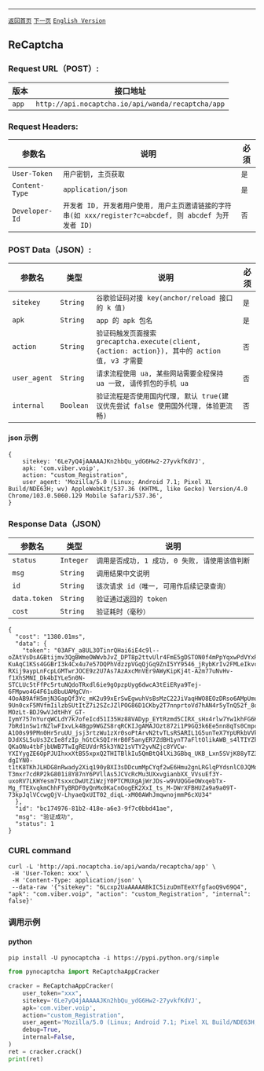 ------
[`返回首页`](../README.md)    [`下一页`](cloudflare.md)    [`English Version`](../en-US/recaptcha_app.md)

## ReCaptcha

### Request URL（POST）:

| 版本                | 接口地址                                                     |
|-------------------|----------------------------------------------------------|
| `app`           | `http://api.nocaptcha.io/api/wanda/recaptcha/app`      |

### Request Headers:

| 参数名            | 说明                 | 必须  |
|----------------|--------------------|-----|
| `User-Token`   | `用户密钥, 主页获取`       | `是` |
| `Content-Type` | `application/json` | `是` |
| `Developer-Id` | `开发者 ID, 开发者用户使用, 用户主页邀请链接的字符串(如 xxx/register?c=abcdef, 则 abcdef 为开发者 ID)`           | `否` |

### POST Data（JSON）:

| 参数名              | 类型        | 说明                                                                                                                                                             | 必须  |
|------------------|-----------|----------------------------------------------------------------------------------------------------------------------------------------------------------------|-----|
| `sitekey`        | `String`  | `谷歌验证码对接 key(anchor/reload 接口的 k 值)`                                                                                                                           | `是` |
| `apk`        | `String`  | `app 的 apk 包名`                                                                                                                                                       | `是` |
| `action`         | `String`  | `验证码触发页面搜索 grecaptcha.execute(client, {action: action}), 其中的 action 值, v3 才需要`                                                                                 | `否` |
| `user_agent` | `String`  | `请求流程使用 ua, 某些网站需要全程保持 ua 一致, 请传抓包的手机 ua`                | `否` |
| `internal`       | `Boolean` | `验证流程是否使用国内代理, 默认 true(建议优先尝试 false 使用国外代理, 体验更流畅)`                                                                                        | `否` |

#### json 示例

```
{
    sitekey: '6Le7yQ4jAAAAAJKn2hbQu_ydG6Hw2-27yvkfKdVJ',
    apk: 'com.viber.voip',
    action: "custom_Registration",
    user_agent: 'Mozilla/5.0 (Linux; Android 7.1; Pixel XL Build/NDE63H; wv) AppleWebKit/537.36 (KHTML, like Gecko) Version/4.0 Chrome/103.0.5060.129 Mobile Safari/537.36',
}
```

### Response Data（JSON）

| 参数名          | 类型        | 说明                            |
|--------------|-----------|-------------------------------|
| `status`     | `Integer` | `调用是否成功, 1 成功, 0 失败, 请使用该值判断` |
| `msg`        | `String`  | `调用结果中文说明`                    |
| `id`         | `String`  | `该次请求 id（唯一, 可用作后续记录查询）`      |
| `data.token` | `String`  | `验证通过返回的 token`               |
| `cost`       | `String`  | `验证耗时（毫秒）`                    |

```
{
  "cost": "1380.01ms",
  "data": {
    "token": "03AFY_a8UL3OTinrQHai6iE4c9l--oZAtVsDsAGBtijmv3QgBWmeOWWvbJvZ_DPT8p2ttvUlr4FmE5gDSTON0f4mPpYqxwPdVYxRbC0nmLuZJ0k9UmOjiK4HgUShuFu4RL7w1hyoFQ1YbUpLtW-KuAqC1KSs4GGBrI3k4Cx4u7e57DQPhVdzzpVGqQjGq9ZnI5YY9546_jRybKrIv2FMLeIkvcOJnCPUTnUREewSn7VO1bCvpdAP3Wj8DoH8jtv-RXij9aypLnFcpLGMTwrJOCE9z2U7As7AzAxcMnVEr9AWyKipKj4t-A2m77uNvHv-f1XhSMNI_Dk4bIYLe5n0N-STCLUc5tFfPc5rtuNQdoTRxdl6ie9gOpzpUyg6dwcA3tEiERya9Tej-6FMpwo4G4F61u8buUAMgCVn-4OoAB9AfH5mjN3GapQf3Yc_mK2u99xErSwEgwuhVsBsMzC22JiVaqHWO8EOzDRso6AMpUmuZw27b3Kl8IhFH1OiIL9WdfMfEXtEDgUFZxL085MxyS_mv5iGDbcxLkXN5PupgT2ieoQ8grbHsbHWF1-9Un0cxF5MVfmIilzbSUtItZ7i2SZcJZlPOG86D1CKby2T7nnprtoVd7hAN4r5yTnQ52f_8oShEKd3n0ArHsfti4TXPuVgafP8jp4uIkgK3YDlF2QvnnuGeEq58dZ91nllOQOBnzc_GiNLvd1h8XrZxexZ2eI_LDueF2p4uSWQBDLXloHV_2lmDf5QsDcUJy46JyhlehLK-MOzLt-BDJ9wVJdtHhY_GT-IymY757nYurqWCLdY7k7ofeIcd51I35Hz88VADyp_EYtRzmd5CIRX_sHx4rlw7Yw1khFG6Ktw-7bRd1nSw1rNZlwFIxvLk4Bgp9WGZS8rqRCKIJgAMAJOzt872i1P9GQ3k6Ee5nn8qTs0CmpckzrvqJLzexQfM69G-A1O0s99PMn0Hr5ruUU_jsj3rtzWu1zXr0soPtArvN2tvTLsRSARIL1G5unTeX7YpURkbVVkmaa08oqpR7eIFVO7I7SZ99jk-DJdXSL5uUs3ZcIe8fzIp_hGtCkSQIrHrB0F5anyER7ZdBH1ynT7aFltOlikAWB_s4lTIYZk7VDUrrwKOSMI3SMHus7BxKZNanhTO34c_9s62t9FRrLaiQfTXy4ZUlCgVAkWt1f_6lrRwj9VZDQRiplJQwIIDpT2jhXrgGLdqIjOBtJ2Doy3Gx4dkpPCuquqhnzyvFCEJdyG-QKaONu4tbFjbUWB7TwIgREUVdrR5k3YN21sVTY2yvNZjc8YVCw-YXIYygZE6OpPJUIhxxXtB55xpxQ2THITBlkIu5QmBtQ4lXi3GBbq_UKB_Lxn5SVjK88yTZ3TD3m8nfH4WDdb4c36Ff4lpGEEIsZtS7U11FqTGu_xv-dgIYN0-t1tK8TKhJLHDG8nRwady2Xiq190yBXI3sDDcumMpCYqf2wE6Hmu2gnLRGlqPYdsnlC0JQMoeUTHhdEBslQb4iPV_0azLHp_kCEZvYZYalmyIibmmI2O9qY9gROUHt7NRLl_-T3mxr7cdRP2kG801i8Y87nY6PVllAs5JCVcRcMu3UXxvgianbXX_VVsuEf3Y-uxoRV7LKHYesm7tsxxcDwUtZiWzjY0PTCMUXgAjWrJDs-w9VUQGGeOWxqebTx-Mg_fTEXvqkmChhFTyBRDF0yQnMx0KaCnOogEK2XxI_ts_M-DWrXFBHUZa9a9a09T-73kpJqlVCcwgQjV-LhyaeQxUIT02_diqL-xM00AWhJmqwnojmmP6cXU34"
  },
  "id": "bc174976-81b2-418e-a6e3-9f7c0bbd41ae",
  "msg": "验证成功",
  "status": 1
}
```

### CURL command

```
curl -L 'http://api.nocaptcha.io/api/wanda/recaptcha/app' \
 -H 'User-Token: xxx' \
 -H 'Content-Type: application/json' \
 --data-raw '{"sitekey": "6Lcxp2UaAAAAABkIC5izuDmTEeXYfgfaoQ9v69Q4", "apk": "com.viber.voip", "action": "custom_Registration", "internal": false}' 
```

### 调用示例

#### python

```shell
pip install -U pynocaptcha -i https://pypi.python.org/simple
```

```python
from pynocaptcha import ReCaptchaAppCracker

cracker = ReCaptchaAppCracker(
    user_token="xxx",
    sitekey='6Le7yQ4jAAAAAJKn2hbQu_ydG6Hw2-27yvkfKdVJ',
    apk='com.viber.voip',
    action="custom_Registration",
    user_agent='Mozilla/5.0 (Linux; Android 7.1; Pixel XL Build/NDE63H; wv) AppleWebKit/537.36 (KHTML, like Gecko) Version/4.0 Chrome/103.0.5060.129 Mobile Safari/537.36',
    debug=True,
    internal=False,
)
ret = cracker.crack()
print(ret)
```
